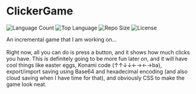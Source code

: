 # ClickerGame
<!--
[![Followers](https://img.shields.io/github/followers/DaCuteRaccoon?label=Follow%20Me&style=social)](https://github.com/DaCuteRaccoon/)
[![Forks](https://img.shields.io/github/forks/DaCuteRaccoon/ClickerGame?label=Fork%20This%20Repo&style=social)](https://github.com/DaCuteRaccoon/ClickerGame/fork/)
![Stars](https://img.shields.io/github/stars/DaCuteRaccoon/ClickerGame?label=Star%20This%20Repo&style=social)
![Watchers](https://img.shields.io/github/watchers/DaCuteRaccoon/ClickerGame?label=Watch%20This%20Repo&style=social)
-->
<!-- https://shields.io/ -->
![Language Count](https://img.shields.io/github/languages/count/DaCuteRaccoon/ClickerGame)
![Top Language](https://img.shields.io/github/languages/top/DaCuteRaccoon/ClickerGame)
![Repo Size](https://img.shields.io/github/repo-size/DaCuteRaccoon/ClickerGame)
![License](https://img.shields.io/github/license/DaCuteRaccoon/ClickerGame)
<br>
<!-- https://shields.io/category/activity
https://shields.io/category/other -->

<!--
If there is an issue that you find, [please say something about it](https://github.com/DaCuteRaccoon/ClickerGame/issues/new).
There are currently ![Issues](https://img.shields.io/github/issues/DaCuteRaccoon/ClickerGame) and ![Closed Issues](https://img.shields.io/github/issues-closed/DaCuteRaccoon/ClickerGame).
-->

An incremental game that I am working on... 
<br><br>
Right now, all you can do is press a button, and it shows how much clicks you have. This is definitely going to be more fun later on, and it will have cool things like easter eggs, Konami code (↑↑↓↓←→←→ba), export/import saving using Base64 and hexadecimal encoding (and also cloud saving when I have time for that), and obviously CSS to make the game look neat.

<!--
Thanks to the README template, my README now looks nice!
https://gist.github.com/PurpleBooth/109311bb0361f32d87a2
-->
